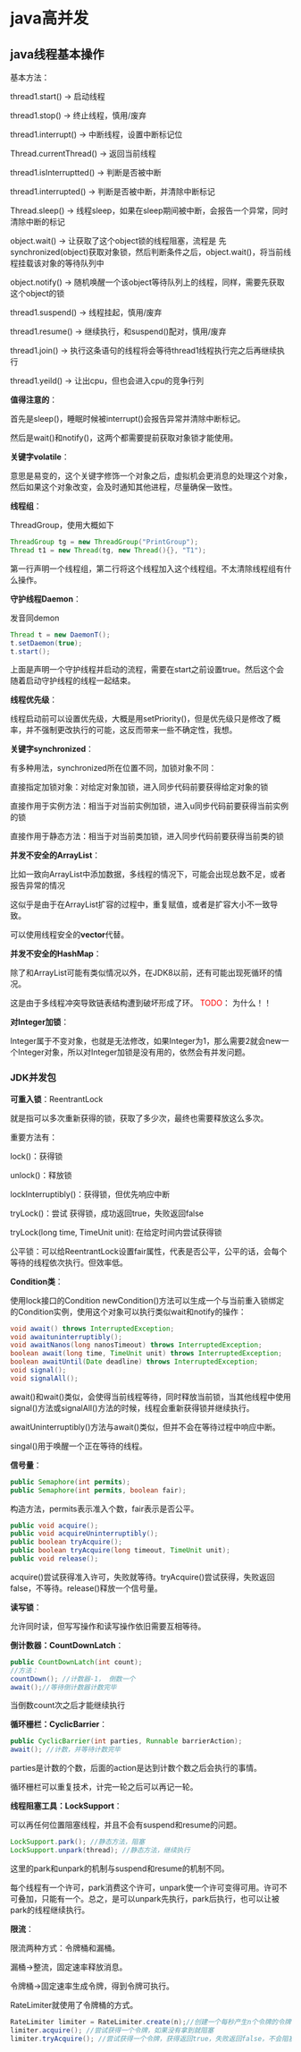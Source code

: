 # java高并发

## java线程基本操作

基本方法：

thread1.start() -> 启动线程

thread1.stop() -> 终止线程，慎用/废弃

thread1.interrupt() -> 中断线程，设置中断标记位

Thread.currentThread() -> 返回当前线程

thread1.isInterruptted() -> 判断是否被中断

thread1.interrupted() -> 判断是否被中断，并清除中断标记

Thread.sleep() -> 线程sleep，如果在sleep期间被中断，会报告一个异常，同时清除中断的标记

object.wait() -> 让获取了这个object锁的线程阻塞，流程是 先synchronized(object)获取对象锁，然后判断条件之后，object.wait()，将当前线程挂载该对象的等待队列中

object.notify() -> 随机唤醒一个该object等待队列上的线程，同样，需要先获取这个object的锁

thread1.suspend() -> 线程挂起，慎用/废弃

thread1.resume() -> 继续执行，和suspend()配对，慎用/废弃

thread1.join() -> 执行这条语句的线程将会等待thread1线程执行完之后再继续执行

thread1.yeild() -> 让出cpu，但也会进入cpu的竞争行列

**值得注意的**：

首先是sleep()，睡眠时候被interrupt()会报告异常并清除中断标记。

然后是wait()和notify()，这两个都需要提前获取对象锁才能使用。

**关键字volatile**：

意思是易变的，这个关键字修饰一个对象之后，虚拟机会更消息的处理这个对象，然后如果这个对象改变，会及时通知其他进程，尽量确保一致性。

**线程组**：

ThreadGroup，使用大概如下

```java
ThreadGroup tg = new ThreadGroup("PrintGroup");
Thread t1 = new Thread(tg, new Thread(){}, "T1");
```

第一行声明一个线程组，第二行将这个线程加入这个线程组。不太清除线程组有什么操作。

**守护线程Daemon**：

发音同demon

```java
Thread t = new DaemonT();
t.setDaemon(true);
t.start();
```

上面是声明一个守护线程并启动的流程，需要在start之前设置true。然后这个会随着启动守护线程的线程一起结束。

**线程优先级**：

线程启动前可以设置优先级，大概是用setPriority()，但是优先级只是修改了概率，并不强制更改执行的可能，这反而带来一些不确定性，我想。

**关键字synchronized**：

有多种用法，synchronized所在位置不同，加锁对象不同：

直接指定加锁对象：对给定对象加锁，进入同步代码前要获得给定对象的锁

直接作用于实例方法：相当于对当前实例加锁，进入u同步代码前要获得当前实例的锁

直接作用于静态方法：相当于对当前类加锁，进入同步代码前要获得当前类的锁

**并发不安全的ArrayList**：

比如一致向ArrayList中添加数据，多线程的情况下，可能会出现总数不足，或者报告异常的情况

这似乎是由于在ArrayList扩容的过程中，重复赋值，或者是扩容大小不一致导致。

可以使用线程安全的**vector**代替。

**并发不安全的HashMap**：

除了和ArrayList可能有类似情况以外，在JDK8以前，还有可能出现死循环的情况。

这是由于多线程冲突导致链表结构遭到破坏形成了环。 <span style="color:red">TODO</span>： 为什么！！

**对Integer加锁**：

Integer属于不变对象，也就是无法修改，如果Integer为1，那么需要2就会new一个Integer对象，所以对Integer加锁是没有用的，依然会有并发问题。

### JDK并发包

**可重入锁**：ReentrantLock

就是指可以多次重新获得的锁，获取了多少次，最终也需要释放这么多次。

重要方法有：

lock()：获得锁

unlock()：释放锁

lockInterruptibly()：获得锁，但优先响应中断

tryLock()：尝试 获得锁，成功返回true，失败返回false

tryLock(long time, TimeUnit unit): 在给定时间内尝试获得锁

公平锁：可以给ReentrantLock设置fair属性，代表是否公平，公平的话，会每个等待的线程依次执行。但效率低。

**Condition类**：

使用lock接口的Condition newCondition()方法可以生成一个与当前重入锁绑定的Condition实例，使用这个对象可以执行类似wait和notify的操作：

```java
void await() throws InterruptedException;
void awaituninterruptibly();
void awaitNanos(long nanosTimeout) throws InterruptedException;
boolean await(long time, TimeUnit unit) throws InterruptedException;
boolean awaitUntil(Date deadline) throws InterruptedException;
void signal();
void signalAll();
```

await()和wait()类似，会使得当前线程等待，同时释放当前锁，当其他线程中使用signal()方法或signalAll()方法的时候，线程会重新获得锁并继续执行。

awaitUninterruptibly()方法与await()类似，但并不会在等待过程中响应中断。

singal()用于唤醒一个正在等待的线程。

**信号量**：

```java
public Semaphore(int permits);
public Semaphore(int permits, boolean fair);
```

构造方法，permits表示准入个数，fair表示是否公平。

```java
public void acquire();
public void acquireUninterruptibly();
public boolean tryAcquire();
public boolean tryAcquire(long timeout, TimeUnit unit);
public void release();
```

acquire()尝试获得准入许可，失败就等待。tryAcquire()尝试获得，失败返回false，不等待。release()释放一个信号量。

**读写锁**：

允许同时读，但写写操作和读写操作依旧需要互相等待。

**倒计数器：CountDownLatch**：

```java
public CountDownLatch(int count);
//方法：
countDown(); //计数器-1， 倒数一个
await();//等待倒计数器计数完毕
```

当倒数count次之后才能继续执行

**循环栅栏：CyclicBarrier**：

```java
public CyclicBarrier(int parties, Runnable barrierAction);
await(); //计数，并等待计数完毕
```

parties是计数的个数，后面的action是达到计数个数之后会执行的事情。

循环栅栏可以重复技术，计完一轮之后可以再记一轮。

**线程阻塞工具：LockSupport**：

可以再任何位置阻塞线程，并且不会有suspend和resume的问题。

```java
LockSupport.park(); //静态方法，阻塞
LockSupport.unpark(thread); //静态方法，继续执行
```

这里的park和unpark的机制与suspend和resume的机制不同。

每个线程有一个许可，park消费这个许可，unpark使一个许可变得可用。许可不可叠加，只能有一个。总之，是可以unpark先执行，park后执行，也可以让被park的线程继续执行。

**限流**：

限流两种方式：令牌桶和漏桶。

漏桶->整流，固定速率释放消息。

令牌桶->固定速率生成令牌，得到令牌可执行。

RateLimiter就使用了令牌桶的方式。

```java
RateLimiter limiter = RateLimiter.create(n);//创建一个每秒产生n个令牌的令牌桶
limiter.acquire(); //尝试获得一个令牌，如果没有拿到就阻塞
limiter.tryAcquire(); //尝试获得一个令牌，获得返回true，失败返回false，不会阻塞
```

